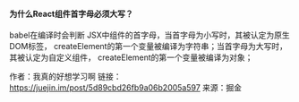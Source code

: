 #### 为什么React组件首字母必须大写？

babel在编译时会判断 JSX中组件的首字母，当首字母为小写时，其被认定为原生 DOM标签， createElement的第一个变量被编译为字符串；当首字母为大写时，其被认定为自定义组件， createElement的第一个变量被编译为对象；


作者：我真的好想学习啊
链接：https://juejin.im/post/5d89cbd26fb9a06b2005a597
来源：掘金
